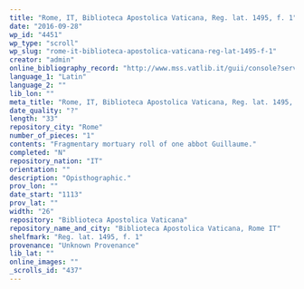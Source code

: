 ```yaml
---
title: "Rome, IT, Biblioteca Apostolica Vaticana, Reg. lat. 1495, f. 1"
date: "2016-09-28"
wp_id: "4451"
wp_type: "scroll"
wp_slug: "rome-it-biblioteca-apostolica-vaticana-reg-lat-1495-f-1"
creator: "admin"
online_bibliography_record: "http://www.mss.vatlib.it/guii/console?service=shortDetail&id=34737"
language_1: "Latin"
language_2: ""
lib_lon: ""
meta_title: "Rome, IT, Biblioteca Apostolica Vaticana, Reg. lat. 1495, f. 1"
date_quality: "?"
length: "33"
repository_city: "Rome"
number_of_pieces: "1"
contents: "Fragmentary mortuary roll of one abbot Guillaume."
completed: "N"
repository_nation: "IT"
orientation: ""
description: "Opisthographic."
prov_lon: ""
date_start: "1113"
prov_lat: ""
width: "26"
repository: "Biblioteca Apostolica Vaticana"
repository_name_and_city: "Biblioteca Apostolica Vaticana, Rome IT"
shelfmark: "Reg. lat. 1495, f. 1"
provenance: "Unknown Provenance"
lib_lat: ""
online_images: ""
_scrolls_id: "437"
---
```



